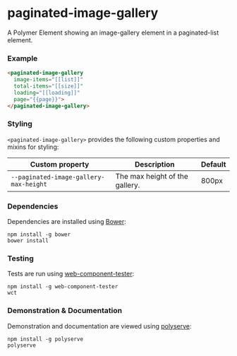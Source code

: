 # paginated-image-gallery

A Polymer Element showing an image-gallery element in a paginated-list element.

### Example
```html
<paginated-image-gallery
  image-items="[[list]]"
  total-items="[[size]]"
  loading="[[loading]]"
  page="{{page}}">
</paginated-image-gallery>
```

### Styling

`<paginated-image-gallery>` provides the following custom properties and mixins for styling:

Custom property                        | Description                    | Default
---------------------------------------|--------------------------------|--------
`--paginated-image-gallery-max-height` | The max height of the gallery. | 800px


### Dependencies

Dependencies are installed using [Bower](http://bower.io/):

    npm install -g bower
    bower install

### Testing

Tests are run using [web-component-tester](https://github.com/Polymer/web-component-tester):

    npm install -g web-component-tester
    wct

### Demonstration & Documentation

Demonstration and documentation are viewed using [polyserve](https://github.com/PolymerLabs/polyserve):

    npm install -g polyserve
    polyserve

